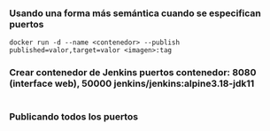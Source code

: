 ### Usando una forma más semántica cuando se especifican puertos

```
docker run -d --name <contenedor> --publish published=valor,target=valor <imagen>:tag 

```

### Crear contenedor de Jenkins puertos contenedor: 8080 (interface web), 50000 jenkins/jenkins:alpine3.18-jdk11
```

```

### Publicando todos los puertos

```

```



